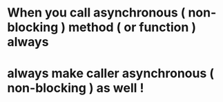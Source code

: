 # When you call asynchronous ( non-blocking ) method ( or function ) always
# always make caller asynchronous ( non-blocking ) as well !
